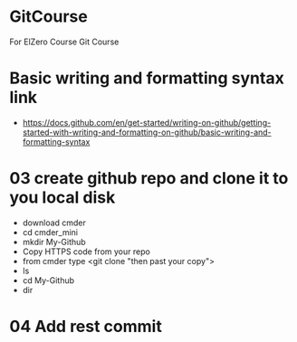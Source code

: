 # GitCourse
For ElZero Course Git Course
# Basic writing and formatting syntax link
* https://docs.github.com/en/get-started/writing-on-github/getting-started-with-writing-and-formatting-on-github/basic-writing-and-formatting-syntax
# 03 create github repo and clone it to you local disk
* download cmder
* cd cmder_mini
* mkdir My-Github
* Copy HTTPS code from your repo
* from cmder type <git clone "then past your copy">
* ls
* cd My-Github
* dir
# 04 Add rest commit


